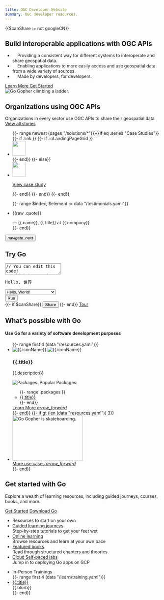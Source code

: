 ```yaml
---
title: OGC Developer Website
summary: OGC developer resources.
---
```


{{$canShare := not googleCN}}

<section class="Hero bluebg">
  <div class="Hero-gridContainer">
    <div class="Hero-blurb">
      <h1>Build interoperable applications with OGC APIs</h1>
      <ul class="Hero-blurbList">
        <li>
          <svg width="12" height="10" viewBox="0 0 12 10" fill="none" xmlns="http://www.w3.org/2000/svg">
            <path d="M10.8519 0.52594L3.89189 7.10404L1.14811 4.51081L0 5.59592L3.89189 9.27426L12 1.61105L10.8519 0.52594Z" fill="white" fill-opacity="0.87">
          </svg>
          Providing a consistent way for different systems to interoperate and share geospatial data.
        </li>
        <li>
          <svg width="12" height="10" viewBox="0 0 12 10" fill="none" xmlns="http://www.w3.org/2000/svg">
            <path d="M10.8519 0.52594L3.89189 7.10404L1.14811 4.51081L0 5.59592L3.89189 9.27426L12 1.61105L10.8519 0.52594Z" fill="white" fill-opacity="0.87">
          </svg>
          Enabling applications to more easily access and use geospatial data from a wide variety of sources.
        </li>
        <li>
          <svg width="12" height="10" viewBox="0 0 12 10" fill="none" xmlns="http://www.w3.org/2000/svg">
            <path d="M10.8519 0.52594L3.89189 7.10404L1.14811 4.51081L0 5.59592L3.89189 9.27426L12 1.61105L10.8519 0.52594Z" fill="white" fill-opacity="0.87">
          </svg>
          Made by developers, for developers.
        </li>
      </ul>
    </div>
    <div class="Hero-actions">
      <div
        data-version=""
        class="js-latestGoVersion">
        <a class="Secondary js-downloadBtn"
          href="/dl"
          >Learn More
        </a>
        <a class="Primary" href="/learn/">Get Started</a>
      </div>
    </div>
    <div class="Hero-gopher">
      <img class="Hero-gopherLadder" src="/images/sockets.svg" alt="Go Gopher climbing a ladder.">
    </div>
  </div>
</section>
<section class="WhoUses">
  <div class="WhoUses-gridContainer">
    <div class="WhoUses-header">
      <h2 class="WhoUses-headerH2">Organizations using OGC APIs</h2>
      <p class="WhoUses-subheader">Organizations in every sector use OGC APIs to share their geospatial data
        <a href="/solutions/" class="WhoUsesCaseStudyList-seeAll">
        View all stories
       </a>
     </p>
    </div>
  <div class="WhoUsesCaseStudyList">
    <ul class="WhoUsesCaseStudyList-gridContainer">
    {{- range newest (pages "/solutions/*")}}{{if eq .series "Case Studies"}}
      {{- if .link }}
        {{- if .inLandingPageGrid }}
          <li class="WhoUsesCaseStudyList-caseStudy">
            <a href="{{.link}}" target="_blank" rel="noopener"
              class="WhoUsesCaseStudyList-caseStudyLink">
              <img
                loading="lazy"
                height="48"
                width="30%"
                src="/images/logos/{{.logoSrc}}"
                class="WhoUsesCaseStudyList-logo"
                alt="">
            </a>
          </li>
        {{- end}}
      {{- else}}
        <li class="WhoUsesCaseStudyList-caseStudy">
          <a href="{{.URL}}" class="WhoUsesCaseStudyList-caseStudyLink">
            <img
              loading="lazy"
              height="48"
              width="30%"
              src="/images/logos/{{.logoSrc}}"
              class="WhoUsesCaseStudyList-logo"
              alt="">
            <p>View case study</p>
          </a>
        </li>
      {{- end}}
    {{- end}}
    {{- end}}
    </ul>
  </div>
</section>
<section class="TestimonialsGo">
  <div class="GoCarousel">
    <div class="GoCarousel-controlsContainer">
      <div class="GoCarousel-wrapper">
        <ul class="js-testimonialsGoQuotes TestimonialsGo-quotes">
          {{- range $index, $element := data "/testimonials.yaml"}}
            <li class="TestimonialsGo-quoteGroup GoCarousel-slide" id="quote_slide{{$index}}">
              <div class="TestimonialsGo-quoteSingleItem">
                <div class="TestimonialsGo-quoteSection">
                  <p class="TestimonialsGo-quote">{{raw .quote}}</p>
                  <div class="TestimonialsGo-author">— {{.name}},
                    <span class="NoWrapSpan">{{.title}}</span>
                    <span class="NoWrapSpan"> at {{.company}}</span>
                  </div>
                </div>
              </div>
            </li>
          {{- end}}
        </ul>
      </div>
    <button class="js-testimonialsPrev GoCarousel-controlPrev" hidden>
      <i class="GoCarousel-icon material-icons">navigate_before</i>
    </button>
    <button class="js-testimonialsNext GoCarousel-controlNext">
      <i class="GoCarousel-icon material-icons">navigate_next</i>
    </button>
  </div>
  </div>
</section>
<section class="Playground">
  <div class="Playground-gridContainer">
    <div class="Playground-headerContainer">
      <h2 class="HomeSection-header">Try Go</h2>
    </div>
    <div class="Playground-inputContainer">
      <textarea class="Playground-input js-playgroundCodeEl" spellcheck="false" aria-label="Try Go">// You can edit this code!
// Click here and start typing.
package main
import "fmt"
func main() {
  fmt.Println("Hello, 世界")
}</textarea>
    </div>
    <div class="Playground-outputContainer js-playgroundOutputEl">
      <pre class="Playground-output"><noscript>Hello, 世界</noscript></pre>
    </div>
    <div class="Playground-controls">
      <select class="Playground-selectExample js-playgroundToysEl" aria-label="Code examples">
      <option value="hello.go">Hello, World!</option>
      <option value="life.go">Conway's Game of Life</option>
      <option value="fib.go">Fibonacci Closure</option>
      <option value="peano.go">Peano Integers</option>
      <option value="pi.go">Concurrent pi</option>
      <option value="sieve.go">Concurrent Prime Sieve</option>
      <option value="solitaire.go">Peg Solitaire Solver</option>
      <option value="tree.go">Tree Comparison</option>
      </select>
      <div class="Playground-buttons">
      <button class="Button Button--primary js-playgroundRunEl Playground-runButton" title="Run this code [shift-enter]">Run</button>
      <div class="Playground-secondaryButtons">
        {{- if $canShare}}
        <button class="Button js-playgroundShareEl" title="Share in Go Playground">Share</button>
        {{- end}}
        <a class="Button tour" href="/tour/" title="Tour Go from your browser">Tour</a>
      </div>
      </div>
    </div>
  </div>
</section>
<section class="WhyGo">
  <div class="WhyGo-gridContainer">
    <div class="WhyGo-header">
      <h2 class="WhyGo-headerH2">What’s possible with Go</h2>
      <h4 class="WhyGo-headerH4">
        Use Go for a variety of software development purposes
      </h4>
    </div>
    <ul class="WhyGo-reasons">
      {{- range first 4 (data "/resources.yaml")}}
        <li class="WhyGo-reason">
          <div class="WhyGo-reasonDetails">
            <div class="WhyGo-reasonIcon" role="presentation">
              <img class="DarkMode-img" src="{{.iconDark}}" alt="{{.iconName}}">
              <img class="LightMode-img" src="{{.icon}}" alt="{{.iconName}}">
            </div>
            <div class="WhyGo-reasonText">
              <h3 class="WhyGo-reasonTitle">{{.title}}</h3>
              <p>
                {{.description}}
              </p>
            </div>
          </div>
          <div class="WhyGo-reasonFooter">
            <div class="WhyGo-reasonPackages">
              <div class="WhyGo-reasonPackagesHeader">
                <img src="/images/icons/package.svg" alt="Packages.">
                Popular Packages:
              </div>
              <ul class="WhyGo-reasonPackagesList">
                {{- range .packages }}
                  <li class="WhyGo-reasonPackage">
                    <a href="{{.url}}" target="_blank" rel="noopener">
                      {{.title}}
                    </a>
                  </li>
                  {{- end}}
              </ul>
            </div>
            <div class="WhyGo-reasonLearnMoreLink">
              <a href="{{.link}}">Learn More <i class="material-icons WhyGo-forwardArrowIcon">arrow_forward</i></a>
            </div>
          </div>
        </li>
      {{- end}}
      {{- if gt (len (data "resources.yaml")) 3}}
        <li class="WhyGo-reason">
          <div class="WhyGo-reasonShowMore">
            <div class="WhyGo-reasonShowMoreImgWrapper">
              <img
                class="WhyGo-reasonShowMoreImg"
                loading="lazy"
                height="148"
                width="229"
                src="/images/gophers/biplane.svg"
                alt="Go Gopher is skateboarding.">
            </div>
            <div class="WhyGo-reasonShowMoreLink">
              <a href="/solutions/#use-cases">More use cases <i
              class="material-icons
              WhyGo-forwardArrowIcon">arrow_forward</i></a>
            </div>
          </div>
        </li>
      {{- end}}
    </ul>
  </div>
</section>
<section class="GettingStartedGo">
  <div class="GettingStartedGo-gridContainer">
    <div class="GettingStartedGo-header">
      <h2 class="GettingStartedGo-headerH2">Get started with Go</h2>
      <p class="GettingStartedGo-headerDesc">
        Explore a wealth of learning resources, including guided journeys, courses, books, and more.
      </p>
      <div class="GettingStartedGo-ctas">
        <a class="GettingStartedGo-primaryCta" href="/learn/">Get Started</a>
        <a href="/dl">Download Go</a>
      </div>
    </div>
    <div class="GettingStartedGo-resourcesSection">
      <ul class="GettingStartedGo-resourcesList">
        <li class="GettingStartedGo-resourcesHeader">
          Resources to start on your own
        </li>
        <li class="GettingStartedGo-resourceItem">
          <a href="/learn#guided-learning-journeys" class="GettingStartedGo-resourceItemTitle">
            Guided learning journeys
          </a>
          <div class="GettingStartedGo-resourceItemDescription">
            Step-by-step tutorials to get your feet wet
          </div>
        </li>
        <li class="GettingStartedGo-resourceItem">
          <a href="/learn#online-learning" class="GettingStartedGo-resourceItemTitle">
            Online learning
          </a>
          <div class="GettingStartedGo-resourceItemDescription">
            Browse resources and learn at your own pace
          </div>
        </li>
        <li class="GettingStartedGo-resourceItem">
          <a href="/learn#featured-books" class="GettingStartedGo-resourceItemTitle">
            Featured books
          </a>
          <div class="GettingStartedGo-resourceItemDescription">
            Read through structured chapters and theories
          </div>
        </li>
        <li class="GettingStartedGo-resourceItem">
          <a href="/learn#self-paced-labs" class="GettingStartedGo-resourceItemTitle">
            Cloud Self-paced labs
          </a>
          <div class="GettingStartedGo-resourceItemDescription">
            Jump in to deploying Go apps on GCP
          </div>
        </li>
      </ul>
      <ul class="GettingStartedGo-resourcesList">
        <li class="GettingStartedGo-resourcesHeader">
          In-Person Trainings
        </li>
        {{- range first 4 (data "/learn/training.yaml")}}
          <li class="GettingStartedGo-resourceItem">
            <a href="{{.url}}" class="GettingStartedGo-resourceItemTitle">
              {{.title}}
            </a>
            <div class="GettingStartedGo-resourceItemDescription">
              {{.blurb}}
            </div>
          </li>
        {{- end}}
      </ul>
    </div>
  </div>
</section>
<script src="/js/index.js" defer></script>
